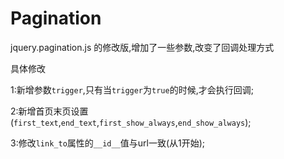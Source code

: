 Pagination
==========

jquery.pagination.js 的修改版,增加了一些参数,改变了回调处理方式

具体修改

1:新增参数`trigger`,只有当`trigger`为`true`的时候,才会执行回调;

2:新增首页末页设置(`first_text`,`end_text`,`first_show_always`,`end_show_always`);

3:修改`link_to`属性的`__id__`值与url一致(从1开始);
